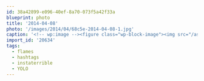 ```yaml
---
id: 38a42899-e096-40ef-8a70-073f5a42f33a
blueprint: photo
title: '2014-04-08'
photo: '/images/2014/04/68c5e-2014-04-08-1.jpg'
caption: '<!-- wp:image --><figure class="wp-block-image"><img src="/assets/images/2014/04/68c5e-2014-04-08-1.jpg" /></figure><!-- /wp:image --><!-- wp:paragraph --><p>Working by a wood burning fireplace at the Banff Center #instaterrible  #flames #YOLO  #hashtags</p><!-- /wp:paragraph -->'
import_id: '20634'
tags:
  - flames
  - hashtags
  - instaterrible
  - YOLO
---
```

